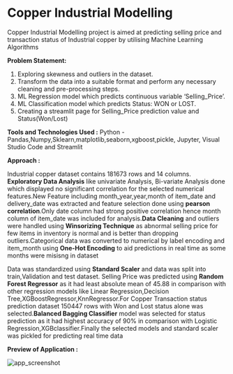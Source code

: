 # Copper Industrial Modelling
Copper Industrial Modelling project is aimed at predicting selling price and transaction status of Industrial copper by utilising Machine Learning Algorithms

**Problem Statement:**
1) Exploring skewness and outliers in the dataset.
2) Transform the data into a suitable format and perform any necessary cleaning
and pre-processing steps.
3) ML Regression model which predicts continuous variable ‘Selling_Price’.
4) ML Classification model which predicts Status: WON or LOST.
5) Creating a streamlit page for Selling_Price prediction value and Status(Won/Lost)

**Tools and Technologies Used :** Python - Pandas,Numpy,Sklearn,matplotlib,seaborn,xgboost,pickle, Jupyter, Visual Studio Code and Streamlit 

**Approach :**

Industrial copper dataset contains 181673 rows and 14 columns. **Exploratory Data Analysis** like  univariate Analysis, Bi-variate Analysis done which displayed no significant correlation for the selected numerical features.New Feature including month_year,year,month of item_date and delivery_date was extracted and feature selection done using **pearson correlation**.Only date column had strong positive correlation hence month column of item_date was included for analysis.**Data Cleaning** and outliers were handled using **Winsorizing Technique** as abnormal selling price for few items in inventory is normal and is better than dropping outliers.Categorical data was converted to numerical by label encoding and item_month using **One-Hot Encoding** to aid predictions in real time as some months were misisng in dataset 

Data was standardized using **Standard Scaler** and data was split into train,Validation and test dataset. Selling Price was predicted using **Random Forest Regressor** as it had least absolute mean of 45.88 in comparison with other regression models like Linear Regression,Decision Tree,XGBoostRegressor,KnnRegressor.For Copper Transaction status prediction dataset 150447 rows with  Won and Lost status alone was selected.**Balanced Bagging Classifier** model was selected for status prediction as it had highest accuracy of 90% in comparison with Logistic Regression,XGBclassifier.Finally the selected models and standard scaler was pickled for predicting real time data

**Preview of Application :**

![app_screenshot](https://github.com/KiruthikaParanthaman/Copper_Industrial_Modelling/assets/141828622/f7a034ac-102e-4fc1-95b0-e0231239c524)


